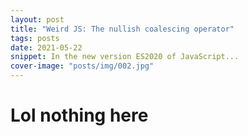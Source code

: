 ```yaml
---
layout: post
title: "Weird JS: The nullish coalescing operator"
tags: posts
date: 2021-05-22
snippet: In the new version ES2020 of JavaScript...
cover-image: "posts/img/002.jpg"
---
```


# Lol nothing here
